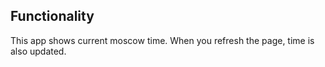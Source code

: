 ## Functionality
This app shows current moscow time. When you refresh the page, time is also updated.